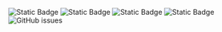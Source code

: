 ![Static Badge](https://img.shields.io/badge/blacklists-61-000000) ![Static Badge](https://img.shields.io/badge/blacklisted-3010821-cc0000) ![Static Badge](https://img.shields.io/badge/whitelisted-2254-00CC00) ![Static Badge](https://img.shields.io/badge/streaming_blacklist-28107-000000) ![GitHub issues](https://img.shields.io/github/issues/fabriziosalmi/blacklists)
